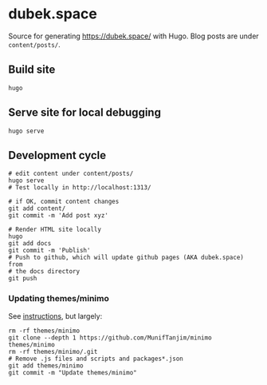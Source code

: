 # dubek.space

Source for generating https://dubek.space/ with Hugo.  Blog posts are under `content/posts/`.

## Build site

    hugo

## Serve site for local debugging

    hugo serve

## Development cycle

    # edit content under content/posts/
    hugo serve
    # Test locally in http://localhost:1313/

    # if OK, commit content changes
    git add content/
    git commit -m 'Add post xyz'

    # Render HTML site locally
    hugo
    git add docs
    git commit -m 'Publish'
    # Push to github, which will update github pages (AKA dubek.space) from
    # the docs directory
    git push

### Updating themes/minimo

See [instructions](https://minimo.netlify.app/docs/updating/), but largely:

    rm -rf themes/minimo
    git clone --depth 1 https://github.com/MunifTanjim/minimo themes/minimo
    rm -rf themes/minimo/.git
    # Remove .js files and scripts and packages*.json
    git add themes/minimo
    git commit -m "Update themes/minimo"
